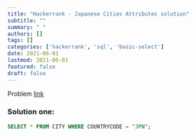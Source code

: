 ```yaml
---
title: "Hackerrank - Japanese Cities Attributes solution"
subtitle: ""
summary: " "
authors: []
tags: []
categories: ['hackerrank', 'sql', 'basic-select']
date: 2021-06-01
lastmod: 2021-06-01
featured: false
draft: false
---
```

Problem [link](https://www.hackerrank.com/challenges/japanese-cities-attributes)

### Solution one:

```sql
SELECT * FROM CITY WHERE COUNTRYCODE = "JPN";
```
